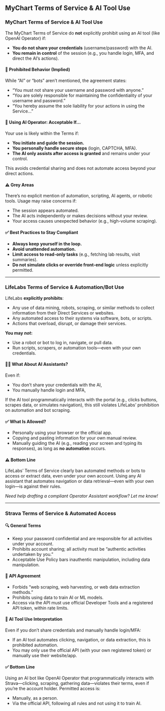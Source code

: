 ## MyChart Terms of Service & AI Tool Use

### MyChart Terms of Service & AI Tool Use

The MyChart Terms of Service do **not** explicitly prohibit using an AI tool (like OpenAI Operator) if:

- **You do not share your credentials** (username/password) with the AI.
- **You remain in control** of the session (e.g., you handle login, MFA, and direct the AI’s actions).

#### 🚫 Prohibited Behavior (Implied)

While “AI” or “bots” aren’t mentioned, the agreement states:

- “You must not share your username and password with anyone.”
- “You are solely responsible for maintaining the confidentiality of your username and password.”
- “You hereby assume the sole liability for your actions in using the Service…”

#### 🤖 Using AI Operator: Acceptable If…

Your use is likely within the Terms if:

- **You initiate and guide the session.**
- **You personally handle secure steps** (login, CAPTCHA, MFA).
- **The AI only assists after access is granted** and remains under your control.

This avoids credential sharing and does not automate access beyond your direct actions.

#### ⚠️ Grey Areas

There’s no explicit mention of automation, scripting, AI agents, or robotic tools. Usage may raise concerns if:

- The session appears automated.
- The AI acts independently or makes decisions without your review.
- Your access causes unexpected behavior (e.g., high-volume scraping).

#### ✅ Best Practices to Stay Compliant

- **Always keep yourself in the loop.**
- **Avoid unattended automation.**
- **Limit access to read-only tasks** (e.g., fetching lab results, visit summaries).
- **Do not simulate clicks or override front-end logic** unless explicitly permitted.

---

### LifeLabs Terms of Service & Automation/Bot Use

LifeLabs **explicitly prohibits**:

- Any use of data mining, robots, scraping, or similar methods to collect information from their Direct Services or websites.
- Any automated access to their systems via software, bots, or scripts.
- Actions that overload, disrupt, or damage their services.

**You may _not_:**

- Use a robot or bot to log in, navigate, or pull data.
- Run scripts, scrapers, or automation tools—even with your own credentials.

#### 🧑‍💻 What About AI Assistants?

Even if:

- You don’t share your credentials with the AI,
- You manually handle login and MFA,

If the AI tool programmatically interacts with the portal (e.g., clicks buttons, scrapes data, or simulates navigation), this still violates LifeLabs’ prohibition on automation and bot scraping.

#### ✅ What Is Allowed?

- Personally using your browser or the official app.
- Copying and pasting information for your own manual review.
- Manually guiding the AI (e.g., reading your screen and typing its responses), as long as **no automation** occurs.

#### ⚠️ Bottom Line

LifeLabs’ Terms of Service clearly ban automated methods or bots to access or extract data, even under your own account. Using any AI assistant that automates navigation or data retrieval—even with your own login—is against their rules.

*Need help drafting a compliant Operator Assistant workflow? Let me know!*

---

### Strava Terms of Service & Automated Access

#### 🔍 General Terms

- Keep your password confidential and are responsible for all activities under your account.
- Prohibits account sharing; all activity must be “authentic activities undertaken by you.”
- Acceptable Use Policy bars inauthentic manipulation, including data manipulation.

#### 🧠 API Agreement

- Forbids “web scraping, web harvesting, or web data extraction methods.”
- Prohibits using data to train AI or ML models.
- Access via the API must use official Developer Tools and a registered API token, within rate limits.

#### 🧩 AI Tool Use Interpretation

Even if you don’t share credentials and manually handle login/MFA:

- If an AI tool automates clicking, navigation, or data extraction, this is prohibited automation.
- You may only use the official API (with your own registered token) or manually use their website/app.

#### ✅ Bottom Line

Using an AI bot like OpenAI Operator that programmatically interacts with Strava—clicking, scraping, gathering data—violates their terms, even if you’re the account holder. Permitted access is:

- Manually, as a person.
- Via the official API, following all rules and not using it to train AI.

